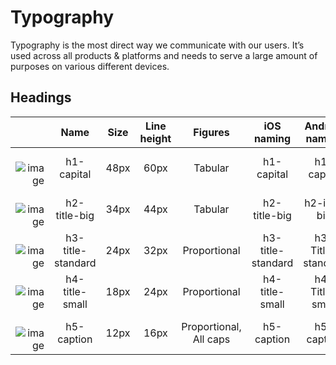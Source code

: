# Typography
Typography is the most direct way we communicate with our users. It’s used across all products & platforms and needs to serve a large amount of purposes on various different devices.

## Headings

| | Name | Size | Line height | Figures | iOS naming | Android naming |
| -: | :-: | :-: | :-: | :-: | :-: | :-: |
| <br>![image](https://user-images.githubusercontent.com/8384392/154519444-6e9a5052-8016-4649-b162-5ffee15ce059.png) | h1-capital | 48px | 60px | Tabular | h1-capital | h1-capital |
| <br>![image](https://user-images.githubusercontent.com/8384392/154519891-0c373ad2-8ab7-42d3-8159-8c7a8f1ced44.png) | h2-title-big | 34px | 44px | Tabular | h2-title-big | h2-itle-big |
| <br>![image](https://user-images.githubusercontent.com/8384392/154525779-29741569-697e-4eb0-8529-9e9a68547678.png)| h3-title-standard | 24px | 32px | Proportional | h3-title-standard | h3-Title-standard |
| <br>![image](https://user-images.githubusercontent.com/8384392/154526175-bc1393f2-2ac0-4a0c-a85d-5953d3bf4668.png) | h4-title-small | 18px | 24px | Proportional | h4-title-small | h4-Title-small |
| <br>![image](https://user-images.githubusercontent.com/8384392/154526641-c31b5df9-2192-4768-89fe-f7b6caa68b4c.png) | h5-caption | 12px | 16px | Proportional, All caps | h5-caption | h5-caption |
